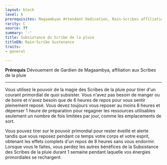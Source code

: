 ```yaml
---
layout: block
level: 6
prerequisites: Magaambyan Attendant Dedication, Rain-Scribes affiliation
rarity: C
source: ??
summary: '-'
title: Subsistance du Scribe de la pluie
titleEN: Rain-Scribe Sustenance
traits:
- general

---
```


<p><span><strong>Prérequis</strong> Dévouement de Gardien de Magaambya, affiliation aux Scribes de la pluie<br></span></p>
<hr>
<p>Vous utilisez le pouvoir de la magie des Scribes de la pluie pour tirer d'un courant primordial de quoi subsister. Vous n'avez pas besoin de manger ou de boire et n'avez besoin que de 6 heures de repos pour vous sentir pleinement reposé. Vous devez toujours vous reposer au moins 8 heures et dépenser 1 heure de préparation pour regagner les ressources utilisables seulement un nombre de fois limitées par jour, comme les emplacements de sort.</p>
<p>Vous pouvez tirer sur le pouvoir primordial pour rester éveillé et alerte tandis que vous reposez pendant ce temps votre corps et votre esprit, obtenant les effets complets d'un repos de 8 heures sans vous endormir. Lorsque vous le faites, vous perdez les autres bénéfices de la Subsistance des Scribes de la pluie durant 1 semaine pendant laquelle vos énergies primordiales se rechargent.&nbsp;</p>